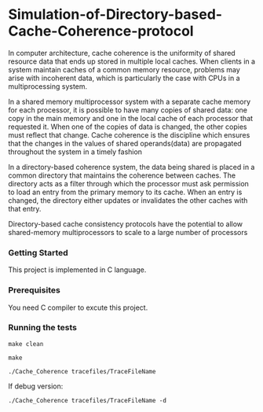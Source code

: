 # Simulation-of-Directory-based-Cache-Coherence-protocol

In computer architecture, cache coherence is the uniformity of shared resource data that ends up stored in multiple local caches. When clients in a system maintain caches of a common memory resource, problems may arise with incoherent data, which is particularly the case with CPUs in a multiprocessing system.

In a shared memory multiprocessor system with a separate cache memory for each processor, it is possible to have many copies of shared data: one copy in the main memory and one in the local cache of each processor that requested it. When one of the copies of data is changed, the other copies must reflect that change. Cache coherence is the discipline which ensures that the changes in the values of shared operands(data) are propagated throughout the system in a timely fashion


In a directory-based coherence system, the data being shared is placed in a common directory that maintains the coherence between caches. The directory acts as a filter through which the processor must ask permission to load an entry from the primary memory to its cache. When an entry is changed, the directory either updates or invalidates the other caches with that entry.

Directory-based cache consistency protocols have the potential to allow shared-memory
multiprocessors to scale to a large number of processors

### Getting Started
This project is implemented in C language. 


### Prerequisites

You need C compiler to excute this project.

 
### Running the tests
```
make clean

make
```
```
./Cache_Coherence tracefiles/TraceFileName
```
If debug version:
```
./Cache_Coherence tracefiles/TraceFileName -d
```
